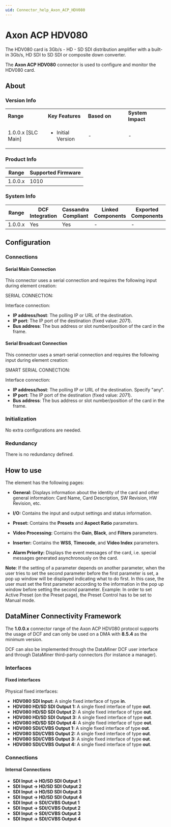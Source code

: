 ```yaml
---
uid: Connector_help_Axon_ACP_HDV080
---
```


# Axon ACP HDV080

The HDV080 card is 3Gb/s - HD - SD SDI distribution amplifier with a built-in 3Gb/s, HD SDI to SD SDI or composite down converter.

The **Axon ACP HDV080** connector is used to configure and monitor the HDV080 card.

## About

### Version Info

<table>
<colgroup>
<col style="width: 25%" />
<col style="width: 25%" />
<col style="width: 25%" />
<col style="width: 25%" />
</colgroup>
<tbody>
<tr class="odd">
<td><strong>Range</strong></td>
<td><strong>Key Features</strong></td>
<td><strong>Based on</strong></td>
<td><strong>System Impact</strong></td>
</tr>
<tr class="even">
<td>1.0.0.x [SLC Main]</td>
<td><ul>
<li>Initial Version</li>
</ul></td>
<td>-</td>
<td>-</td>
</tr>
</tbody>
</table>

### Product Info

| Range     | Supported Firmware     |
|-----------|------------------------|
| 1.0.0.x   | 1010                   |

### System Info

| Range     | DCF Integration     | Cassandra Compliant     | Linked Components     | Exported Components     |
|-----------|---------------------|-------------------------|-----------------------|-------------------------|
| 1.0.0.x   | Yes                 | Yes                     | -                     | -                       |



## Configuration

### Connections

#### Serial Main Connection

This connector uses a serial connection and requires the following input during element creation:

SERIAL CONNECTION:

Interface connection:

- **IP address/host**: The polling IP or URL of the destination.
- **IP port**: The IP port of the destination (fixed value: *2071*).
- **Bus address**: The bus address or slot number/position of the card in the frame.

#### Serial Broadcast Connection

This connector uses a smart-serial connection and requires the following input during element creation:

SMART SERIAL CONNECTION:

Interface connection:

- **IP address/host**: The polling IP or URL of the destination. Specify "any".
- **IP port**: The IP port of the destination (fixed value: *2071*).
- **Bus address**: The bus address or slot number/position of the card in the frame.

### Initialization

No extra configurations are needed.

### Redundancy

There is no redundancy defined.

## How to use

The element has the following pages:

- **General:** Displays information about the identity of the card and other general information: Card Name, Card Description, SW Revision, HW Revision, etc.

- **I/O:** Contains the input and output settings and status information.

- **Preset:** Contains the **Presets** and **Aspect Ratio** parameters.

- **Video Processing:** Contains the **Gain**, **Black**, and **Filters** parameters.

- **Inserter:** Contains the **WSS**, **Timecode**, and **Video Index** parameters.

- **Alarm Priority:** Displays the event messages of the card, i.e. special messages generated asynchronously on the card.

**Note**: If the setting of a parameter depends on another parameter, when the user tries to set the second parameter before the first parameter is set, a pop up window will be displayed indicating what to do first. In this case, the user must set the first parameter according to the information in the pop up window before setting the second parameter. Example: In order to set Active Preset (on the Preset page), the Preset Control has to be set to Manual mode.

## DataMiner Connectivity Framework

The **1.0.0.x** connector range of the Axon ACP HDV080 protocol supports the usage of DCF and can only be used on a DMA with **8.5.4** as the minimum version.

DCF can also be implemented through the DataMiner DCF user interface and through DataMiner third-party connectors (for instance a manager).

### Interfaces

#### Fixed interfaces

Physical fixed interfaces:

- **HDV080 SDI Input:** A single fixed interface of type **in**.
- **HDV080 HD/SD SDI Output 1:** A single fixed interface of type **out**.
- **HDV080 HD/SD SDI Output 2:** A single fixed interface of type **out**.
- **HDV080 HD/SD SDI Output 3:** A single fixed interface of type **out**.
- **HDV080 HD/SD SDI Output 4:** A single fixed interface of type **out**.
- **HDV080 SDI/CVBS Output 1:** A single fixed interface of type **out**.
- **HDV080 SDI/CVBS Output 2:** A single fixed interface of type **out**.
- **HDV080 SDI/CVBS Output 3:** A single fixed interface of type **out**.
- **HDV080 SDI/CVBS Output 4:** A single fixed interface of type **out**.

### Connections

#### Internal Connections

- **SDI Input -\> HD/SD SDI Output 1**
- **SDI Input -\> HD/SD SDI Output 2**
- **SDI Input -\> HD/SD SDI Output 3**
- **SDI Input -\> HD/SD SDI Output 4**
- **SDI Input -\> SDI/CVBS Output 1**
- **SDI Input -\> SDI/CVBS Output 2**
- **SDI Input -\> SDI/CVBS Output 3**
- **SDI Input -\> SDI/CVBS Output 4**
